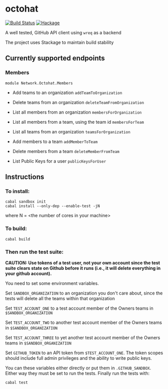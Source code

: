 # octohat
[![Build Status](https://travis-ci.org/stackbuilders/octohat.svg?branch=master)](https://travis-ci.org/stackbuilders/octohat)
[![Hackage](https://img.shields.io/hackage/v/octohat.svg)](http://hackage.haskell.org/package/octohat)

A well tested, GitHub API client using `wreq` as a backend

The project uses Stackage to maintain build stability

## Currently supported endpoints

### Members

`module Network.Octohat.Members`

* Add teams to an organization
  `addTeamToOrganization`

* Delete teams from an organization
  `deleteTeamFromOrganization`

* List all members from an organization
  `membersForOrganization`

* List all members from a team, using the team id
  `membersForTeam`

* List all teams from an organization
  `teamsForOrganization`

* Add members to a team
  `addMemberToTeam`

* Delete members from a team
  `deleteMemberFromTeam`

* List Public Keys for a user
  `publicKeysForUser`

## Instructions

### To install:
```
cabal sandbox init
cabal install --only-dep --enable-test -jN
```

where N = \<the number of cores in your machine\>

### To build:

```
cabal build
```

### Then run the test suite:

**CAUTION: Use tokens of a test user, not your own account since the test suite clears state on Github before it runs (i.e., it will delete everything in your github account).**

You need to set some environment variables.

Set `SANDBOX_ORGANIZATION` to an organization you don't care about, since the tests will delete all the teams within that organization

Set `TEST_ACCOUNT_ONE` to a test account member of the Owners teams in `$SANDBOX_ORGANIZATION`

Set `TEST_ACCOUNT_TWO` to another test account member of the Owners teams in `$SANDBOX_ORGANIZATION`

Set `TEST_ACCOUNT_THREE` to yet another test account member of the Owners teams in `$SANDBOX_ORGANIZATION`

Set `GITHUB_TOKEN` to an API token from `$TEST_ACCOUNT_ONE`. The token scopes should include full admin privileges and the ability to write public keys.

You can these variables either directly or put them in `.GITHUB_SANDBOX`. Either way they must be set to run the tests. Finally run the tests with:

```
cabal test
```
